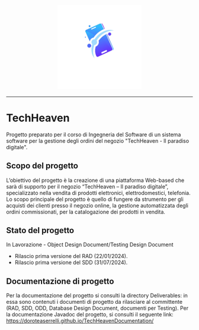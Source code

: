 <div style="display: flex; justify-content: center; align-items: center; border-bottom:2px solid gray">
        <img id="logo" src="img/logo.png" alt="" style="padding: 20px; width: 45%; height: 45%;">
</div>

# TechHeaven
Progetto preparato per il corso di Ingegneria del Software di un sistema software per la gestione degli ordini del negozio "TechHeaven - Il paradiso digitale".

## Scopo del progetto
L’obiettivo del progetto è la creazione di una piattaforma Web-based che sarà di supporto per il negozio “TechHeaven – Il paradiso digitale”, specializzato nella vendita di prodotti elettronici, elettrodomestici, telefonia.
Lo scopo principale del progetto è quello di fungere da strumento per gli acquisti dei clienti presso il negozio online, la gestione automatizzata degli ordini commissionati, per la catalogazione dei prodotti in vendita.

## Stato del progetto
In Lavorazione - Object Design Document/Testing Design Document

- Rilascio prima versione del RAD (22/01/2024).
- Rilascio prima versione del SDD (31/07/2024).

## Documentazione di progetto
Per la documentazione del progetto si consulti la directory Deliverables: in essa sono contenuti i documenti di progetto da rilasciare al committente (RAD, SDD, ODD, Database Design Document, documenti per Testing).
Per la documentazione Javadoc del progetto, si consulti il seguente link: https://doroteaserrelli.github.io/TechHeavenDocumentation/

